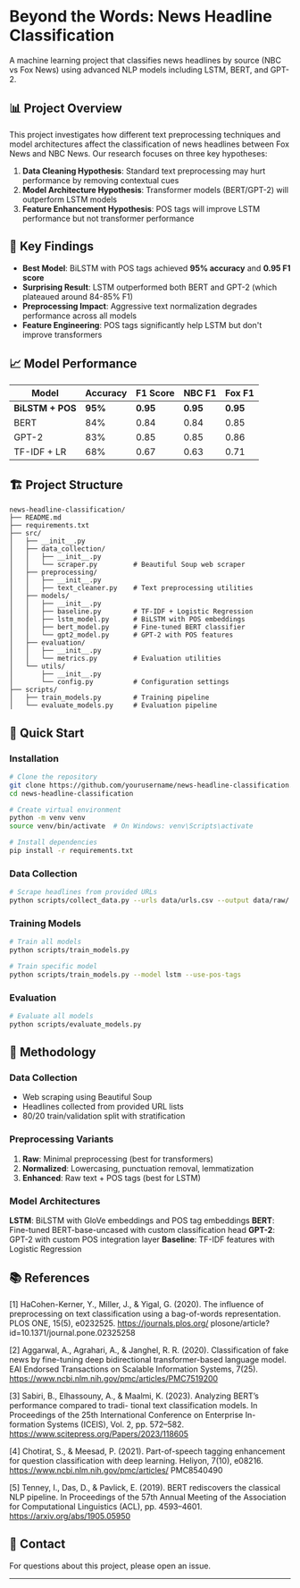 # Beyond the Words: News Headline Classification

A machine learning project that classifies news headlines by source (NBC vs Fox News) using advanced NLP models including LSTM, BERT, and GPT-2.

## 📊 Project Overview

This project investigates how different text preprocessing techniques and model architectures affect the classification of news headlines between Fox News and NBC News. Our research focuses on three key hypotheses:

1. **Data Cleaning Hypothesis**: Standard text preprocessing may hurt performance by removing contextual cues
2. **Model Architecture Hypothesis**: Transformer models (BERT/GPT-2) will outperform LSTM models
3. **Feature Enhancement Hypothesis**: POS tags will improve LSTM performance but not transformer performance

## 🎯 Key Findings

- **Best Model**: BiLSTM with POS tags achieved **95% accuracy** and **0.95 F1 score**
- **Surprising Result**: LSTM outperformed both BERT and GPT-2 (which plateaued around 84-85% F1)
- **Preprocessing Impact**: Aggressive text normalization degrades performance across all models
- **Feature Engineering**: POS tags significantly help LSTM but don't improve transformers

## 📈 Model Performance

| Model | Accuracy | F1 Score | NBC F1 | Fox F1 |
|-------|----------|----------|---------|---------|
| **BiLSTM + POS** | **95%** | **0.95** | **0.95** | **0.95** |
| BERT | 84% | 0.84 | 0.84 | 0.85 |
| GPT-2 | 83% | 0.85 | 0.85 | 0.86 |
| TF-IDF + LR | 68% | 0.67 | 0.63 | 0.71 |

## 🏗️ Project Structure

```
news-headline-classification/
├── README.md
├── requirements.txt
├── src/
│   ├── __init__.py
│   ├── data_collection/
│   │   ├── __init__.py
│   │   └── scraper.py         # Beautiful Soup web scraper
│   ├── preprocessing/
│   │   ├── __init__.py
│   │   ├── text_cleaner.py    # Text preprocessing utilities
│   ├── models/
│   │   ├── __init__.py
│   │   ├── baseline.py        # TF-IDF + Logistic Regression
│   │   ├── lstm_model.py      # BiLSTM with POS embeddings
│   │   ├── bert_model.py      # Fine-tuned BERT classifier
│   │   └── gpt2_model.py      # GPT-2 with POS features
│   ├── evaluation/
│   │   ├── __init__.py
│   │   └── metrics.py         # Evaluation utilities
│   └── utils/
│       ├── __init__.py
│       └── config.py          # Configuration settings
├── scripts/
│   ├── train_models.py        # Training pipeline
│   └── evaluate_models.py     # Evaluation pipeline
```

## 🚀 Quick Start

### Installation

```bash
# Clone the repository
git clone https://github.com/yourusername/news-headline-classification.git
cd news-headline-classification

# Create virtual environment
python -m venv venv
source venv/bin/activate  # On Windows: venv\Scripts\activate

# Install dependencies
pip install -r requirements.txt
```

### Data Collection

```bash
# Scrape headlines from provided URLs
python scripts/collect_data.py --urls data/urls.csv --output data/raw/
```

### Training Models

```bash
# Train all models
python scripts/train_models.py

# Train specific model
python scripts/train_models.py --model lstm --use-pos-tags
```

### Evaluation

```bash
# Evaluate all models
python scripts/evaluate_models.py

```

## 🔬 Methodology

### Data Collection
- Web scraping using Beautiful Soup
- Headlines collected from provided URL lists
- 80/20 train/validation split with stratification

### Preprocessing Variants
1. **Raw**: Minimal preprocessing (best for transformers)
2. **Normalized**: Lowercasing, punctuation removal, lemmatization
3. **Enhanced**: Raw text + POS tags (best for LSTM)

### Model Architectures

**LSTM**: BiLSTM with GloVe embeddings and POS tag embeddings
**BERT**: Fine-tuned BERT-base-uncased with custom classification head
**GPT-2**: GPT-2 with custom POS integration layer
**Baseline**: TF-IDF features with Logistic Regression

## 📚 References
[1] HaCohen-Kerner, Y., Miller, J., & Yigal, G. (2020). The influence of preprocessing on text classification
using a bag-of-words representation. PLOS ONE, 15(5), e0232525. https://journals.plos.org/
plosone/article?id=10.1371/journal.pone.02325258

[2] Aggarwal, A., Agrahari, A., & Janghel, R. R. (2020). Classification of fake news by fine-tuning deep
bidirectional transformer-based language model. EAI Endorsed Transactions on Scalable Information
Systems, 7(25). https://www.ncbi.nlm.nih.gov/pmc/articles/PMC7519200

[3] Sabiri, B., Elhassouny, A., & Maalmi, K. (2023). Analyzing BERT’s performance compared to tradi-
tional text classification models. In Proceedings of the 25th International Conference on Enterprise In-
formation Systems (ICEIS), Vol. 2, pp. 572–582. https://www.scitepress.org/Papers/2023/118605

[4] Chotirat, S., & Meesad, P. (2021). Part-of-speech tagging enhancement for question classification
with deep learning. Heliyon, 7(10), e08216. https://www.ncbi.nlm.nih.gov/pmc/articles/
PMC8540490

[5] Tenney, I., Das, D., & Pavlick, E. (2019). BERT rediscovers the classical NLP pipeline. In Proceedings
of the 57th Annual Meeting of the Association for Computational Linguistics (ACL), pp. 4593–4601.
https://arxiv.org/abs/1905.05950


## 📧 Contact

For questions about this project, please open an issue.

---
